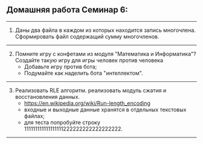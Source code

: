 ## Домашняя работа Семинар 6:
---
1.	Даны два файла в каждом из которых находится запись многочлена. Сформировать файл содержащий сумму многочленов. 
---
2. Помните игру с конфетами из модуля "Математика и Информатика"? Создайте такую игру для игры человек против человека
    * Добавьте игру против бота;
    * Подумайте как наделить бота "интеллектом".
---
3. Реализовать RLE алгоритм. реализовать модуль сжатия и восстановления данных.
    * https://en.wikipedia.org/wiki/Run-length_encoding
    * входные и выходные данные хранятся в отдельных текстовых файлах;
    * для теста попробуйте строку 111111111111111111222222222222222222.
---